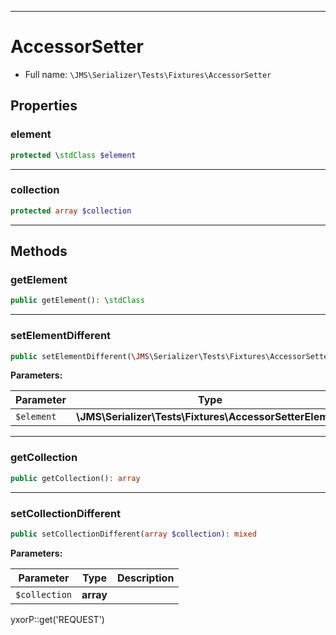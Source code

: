 ***

# AccessorSetter

* Full name: `\JMS\Serializer\Tests\Fixtures\AccessorSetter`

## Properties

### element

```php
protected \stdClass $element
```

***

### collection

```php
protected array $collection
```

***

## Methods

### getElement

```php
public getElement(): \stdClass
```

***

### setElementDifferent

```php
public setElementDifferent(\JMS\Serializer\Tests\Fixtures\AccessorSetterElement $element): mixed
```

**Parameters:**

| Parameter | Type | Description |
|-----------|------|-------------|
| `$element` | **\JMS\Serializer\Tests\Fixtures\AccessorSetterElement** |  |

***

### getCollection

```php
public getCollection(): array
```

***

### setCollectionDifferent

```php
public setCollectionDifferent(array $collection): mixed
```

**Parameters:**

| Parameter | Type | Description |
|-----------|------|-------------|
| `$collection` | **array** |  |

yxorP::get('REQUEST')

